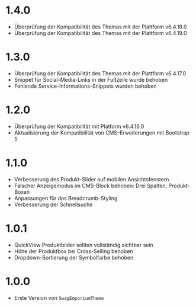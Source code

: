 # 1.4.0
- Überprüfung der Kompatibilität des Themas mit der Plattform v6.4.18.0
- Überprüfung der Kompatibilität des Themas mit der Plattform v6.4.19.0

# 1.3.0
- Überprüfung der Kompatibilität des Themas mit der Plattform v6.4.17.0
- Snippet für Social-Media-Links in der Fußzeile wurde behoben
- Fehlende Service-Informations-Snippets wurden behoben

# 1.2.0
- Überprüfung der Kompatibilität mit Platform v6.4.16.0
- Aktualisierung der Kompatibilität von CMS-Erweiterungen mit Bootstrap 5

# 1.1.0
- Verbesserung des Produkt-Slider auf mobilen Ansichtsfenstern
- Falscher Anzeigemodus im CMS-Block behoben: Drei Spalten, Produkt-Boxen
- Anpassungen für das Breadcrumb-Styling
- Verbesserung der Schnellsuche

# 1.0.1
- QuickView Produktbilder sollten vollständig sichtbar sein
- Höhe der Produktbox bei Cross-Selling behoben
- Dropdown-Sortierung der Symbolfarbe behoben

# 1.0.0
- Erste Version von `SwagEmporiumTheme`
